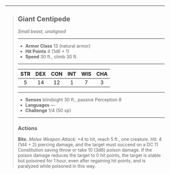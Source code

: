 ***
> ## Giant Centipede
> *Small beast, unaligned*
> 
> ***
> 
> - **Armor Class** 13 (natural armor)
> - **Hit Points** 4 (1d6 + 1)
> - **Speed** 30 ft., climb 30 ft.
> 
> ***
> 
> |STR|DEX|CON|INT|WIS|CHA|
> |:---:|:---:|:---:|:---:|:---:|:---:|
> |5|14|12|1|7|3|
> 
> ***
> 
> - **Senses** blindsight 30 ft., passive Perception 8
> - **Languages** —
> - **Challenge** 1/4 (50 xp)
> 
> ***
> 
> ### Actions
> **Bite.** *Melee Weapon Attack:* +4 to hit, reach 5 ft., one creature. *Hit:* 4 (1d4 + 2) piercing damage, and the target must succeed on a DC 11 Constitution saving throw or take 10 (3d6) poison damage. If the poison damage reduces the target to 0 hit points, the target is stable but poisoned for 1 hour, even after regaining hit points, and is paralyzed while poisoned in this way.
